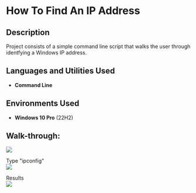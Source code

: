 <h1>How To Find An IP Address</h1>

<h2>Description</h2>
Project consists of a simple command line script that walks the user through identfying a Windows IP address.<br />


<h2>Languages and Utilities Used</h2>

- <b>Command Line</b> 

<h2>Environments Used </h2>

- <b>Windows 10 Pro</b> (22H2)

<h2>Walk-through:</h2>

<p align="center">

![](https://github.com/jasondasho/Find-IP-Lab/assets/94137942/867646ff-c221-4549-a3fd-c2544b61d402)

Type "ipconfig"  <br/>
![](https://github.com/jasondasho/Find-IP-Lab/assets/94137942/da96713d-477b-474e-8030-4574e4e608f4)

Results<br/>
![](https://github.com/jasondasho/Find-IP-Lab/assets/94137942/d91ad277-e2ac-4d61-8648-b3927befbe19)
</p>

<!--
 ```diff
- text in red
+ text in green
! text in orange
# text in gray
@@ text in purple (and bold)@@
```
--!>

